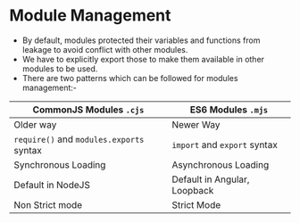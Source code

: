 # Module Management

- By default, modules protected their variables and functions from leakage to avoid conflict with other modules.
- We have to explicitly export those to make them available in other modules to be used.
- There are two patterns which can be followed for modules management:-

| CommonJS Modules `.cjs`                  | ES6 Modules `.mjs`           |
| ---------------------------------------- | ---------------------------- |
| Older way                                | Newer Way                    |
| `require()` and `modules.exports` syntax | `import` and `export` syntax |
| Synchronous Loading                      | Asynchronous Loading         |
| Default in NodeJS                        | Default in Angular, Loopback |
| Non Strict mode                          | Strict Mode                  |
